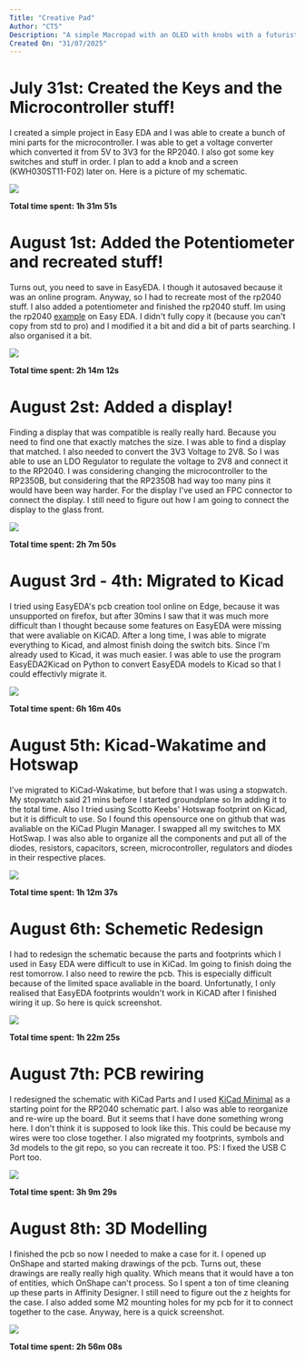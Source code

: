```yaml
---
Title: "Creative Pad"
Author: "CT5"
Description: "A simple Macropad with an OLED with knobs with a futuristic design with a custom microcontroller pcb."
Created On: "31/07/2025"
---
```


# July 31st: Created the Keys and the Microcontroller stuff!

I created a simple project in Easy EDA and I was able to create a bunch of mini parts for the microcontroller.
I was able to get a voltage converter which converted it from 5V to 3V3 for the RP2040. I also got some key switches and stuff in order. I plan to add a knob and a screen (KWH030ST11-F02) later on. Here is a picture of my schematic.

![](https://github.com/Cherrytree56567/Creative-Pad/raw/main/Demos/1..png?raw=true)

**Total time spent: 1h 31m 51s**

# August 1st: Added the Potentiometer and recreated stuff!

Turns out, you need to save in EasyEDA. I though it autosaved because it was an online program. Anyway, so I had to recreate most of the rp2040 stuff.
I also added a potentiometer and finished the rp2040 stuff. Im using the rp2040 [example](https://easyeda.com/editor#id=!757ac41db9974acda8ffcb7bf90f7860) on Easy EDA.
I didn't fully copy it (because you can't copy from std to pro) and I modified it a bit and did a bit of parts searching. I also organised it a bit.

![](https://github.com/Cherrytree56567/Creative-Pad/raw/main/Demos/2..png?raw=true)

**Total time spent: 2h 14m 12s**

# August 2st: Added a display!

Finding a display that was compatible is really really hard. Because you need to find one that exactly matches the size. I was able to find a display that matched. I also needed to convert the 3V3 Voltage to 2V8.
So I was able to use an LDO Regulator to regulate the voltage to 2V8 and connect it to the RP2040. I was considering changing the microcontroller to the RP2350B, but considering that the RP2350B had way too many pins it would have been way harder. For the display I've used an FPC connector to connect the display. I still need to figure out how I am going to connect the display to the glass front.

![](https://github.com/Cherrytree56567/Creative-Pad/raw/main/Demos/3..png?raw=true)

**Total time spent: 2h 7m 50s**

# August 3rd - 4th: Migrated to Kicad

I tried using EasyEDA's pcb creation tool online on Edge, because it was unsupported on firefox, but after 30mins I saw that it was much more difficult than I thought because some features on EasyEDA were missing that were avaliable on KiCAD. After a long time, I was able to migrate everything to Kicad, and almost finish doing the switch bits. Since I'm already used to Kicad, it was much easier. I was able to use the program EasyEDA2Kicad on Python to convert EasyEDA models to Kicad so that I could effectivly migrate it.

![](https://github.com/Cherrytree56567/Creative-Pad/raw/main/Demos/4..png?raw=true)

**Total time spent: 6h 16m 40s**

# August 5th: Kicad-Wakatime and Hotswap

I've migrated to KiCad-Wakatime, but before that I was using a stopwatch. My stopwatch said 21 mins before I started groundplane so Im adding it to the total time. Also I tried using Scotto Keebs' Hotswap footprint on Kicad, but it is difficult to use. So I found this opensource one on github that was avaliable on the KiCad Plugin Manager. I swapped all my switches to MX HotSwap. I was also able to organize all the components and put all of the diodes, resistors, capacitors, screen, microcontroller, regulators and diodes in their respective places.

![](https://github.com/Cherrytree56567/Creative-Pad/raw/main/Demos/5..png?raw=true)

**Total time spent: 1h 12m 37s**

# August 6th: Schemetic Redesign

I had to redesign the schematic because the parts and footprints which I used in Easy EDA were difficult to use in KiCad. Im going to finish doing the rest tomorrow. I also need to rewire the pcb. This is especially difficult because of the limited space avaliable in the board. Unfortunatly, I only realised that EasyEDA footprints wouldn't work in KiCAD after I finished wiring it up. So here is quick screenshot.

![](https://github.com/Cherrytree56567/Creative-Pad/raw/main/Demos/6..png?raw=true)

**Total time spent: 1h 22m 25s**

# August 7th: PCB rewiring

I redesigned the schematic with KiCad Parts and I used [KiCad Minimal](https://github.com/janelia-kicad/RP2040_minimal) as a starting point for the RP2040 schematic part. I also was able to reorganize and re-wire up the board. But it seems that I have done something wrong here. I don't think it is supposed to look like this. This could be because my wires were too close together. I also migrated my footprints, symbols and 3d models to the git repo, so you can recreate it too. PS: I fixed the USB C Port too.

![](https://github.com/Cherrytree56567/Creative-Pad/raw/main/Demos/7..png?raw=true)

**Total time spent: 3h 9m 29s**

# August 8th: 3D Modelling

I finished the pcb so now I needed to make a case for it. I opened up OnShape and started making drawings of the pcb. Turns out, these drawings are really really high quality. Which means that it would have a ton of entities, which OnShape can't process. So I spent a ton of time cleaning up these parts in Affinity Designer. I still need to figure out the z heights for the case. I also added some M2 mounting holes for my pcb for it to connect together to the case. Anyway, here is a quick screenshot.

![](https://github.com/Cherrytree56567/Creative-Pad/raw/main/Demos/8..png?raw=true)

**Total time spent: 2h 56m 08s**